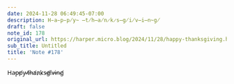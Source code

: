 ```yaml
---
date: 2024-11-28 06:49:45-07:00
description: H̵a̵p̵p̸y̴ ̶t̸h̶a̸n̷k̷s̶g̸i̸v̶i̶n̴g̸
draft: false
note_id: 178
original_url: https://harper.micro.blog/2024/11/28/happy-thanksgiving.html
sub_title: Untitled
title: 'Note #178'
---
```


H̵a̵p̵p̸y̴ ̶t̸h̶a̸n̷k̷s̶g̸i̸v̶i̶n̴g̸